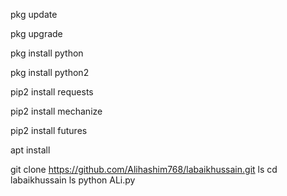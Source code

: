pkg update

pkg upgrade

pkg install python

pkg install python2

pip2 install requests 

pip2 install mechanize

pip2 install futures

apt install 

git clone https://github.com/Alihashim768/labaikhussain.git
ls
cd labaikhussain
ls
python ALi.py
